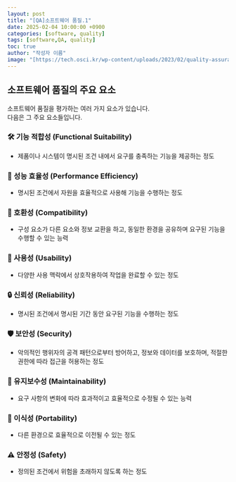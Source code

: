 ```yaml
---
layout: post
title: "[QA]소프트웨어 품질.1"
date: 2025-02-04 10:00:00 +0900
categories: [software, quality]
tags: [software,QA, quality]
toc: true
author: "작성자 이름"
image: "[https://tech.osci.kr/wp-content/uploads/2023/02/quality-assurance.png](https://cybersecurity-excellence-awards.com/wp-content/uploads/2016/02/92625.jpg)"
---
```


## 소프트웨어 품질의 주요 요소  

소프트웨어 품질을 평가하는 여러 가지 요소가 있습니다.  
다음은 그 주요 요소들입니다.  

### 🛠 기능 적합성 (Functional Suitability)  
- 제품이나 시스템이 명시된 조건 내에서 요구를 충족하는 기능을 제공하는 정도  

### 🚀 성능 효율성 (Performance Efficiency)  
- 명시된 조건에서 자원을 효율적으로 사용해 기능을 수행하는 정도  

### 🔄 호환성 (Compatibility)  
- 구성 요소가 다른 요소와 정보 교환을 하고, 동일한 환경을 공유하며 요구된 기능을 수행할 수 있는 능력  

### 🎨 사용성 (Usability)  
- 다양한 사용 맥락에서 상호작용하여 작업을 완료할 수 있는 정도  

### 🔒 신뢰성 (Reliability)  
- 명시된 조건에서 명시된 기간 동안 요구된 기능을 수행하는 정도  

### 🛡 보안성 (Security)  
- 악의적인 행위자의 공격 패턴으로부터 방어하고, 정보와 데이터를 보호하며, 적절한 권한에 따라 접근을 허용하는 정도  

### 🔧 유지보수성 (Maintainability)  
- 요구 사항의 변화에 따라 효과적이고 효율적으로 수정될 수 있는 능력  

### 🔄 이식성 (Portability)  
- 다른 환경으로 효율적으로 이전될 수 있는 정도  

### ⚠ 안정성 (Safety)  
- 정의된 조건에서 위험을 초래하지 않도록 하는 정도  
